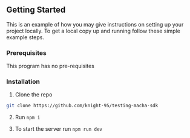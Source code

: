 ## Getting Started

This is an example of how you may give instructions on setting up your project locally.
To get a local copy up and running follow these simple example steps.

### Prerequisites

This program has no pre-requisites

### Installation

1. Clone the repo

```sh
git clone https://github.com/knight-95/testing-macha-sdk
```

2. Run ```npm i```

3. To start the server run ```npm run dev```


